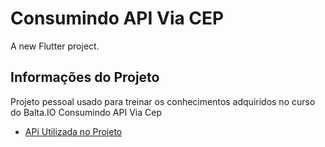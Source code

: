 # Consumindo API Via CEP

A new Flutter project.

## Informações do Projeto

Projeto pessoal usado para treinar os conhecimentos adquiridos no curso do Balta.IO
Consumindo API Via Cep

- [APi Utilizada no Projeto](https://viacep.com.br)


